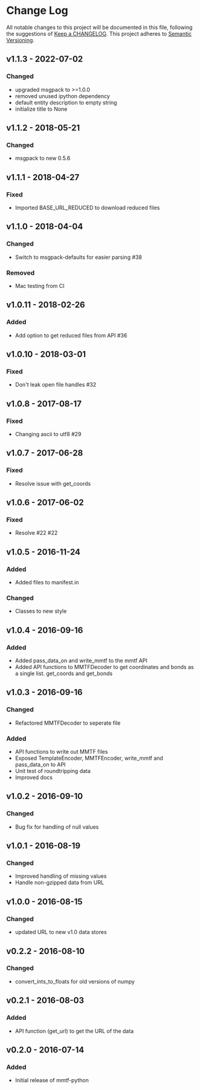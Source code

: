 # Change Log
All notable changes to this project will be documented in this file, following the suggestions of [Keep a CHANGELOG](http://keepachangelog.com/). This project adheres to [Semantic Versioning](http://semver.org/).

## v1.1.3 - 2022-07-02
### Changed
- upgraded msgpack to >=1.0.0
- removed unused ipython dependency
- default entity description to empty string
- initialize title to None

## v1.1.2 - 2018-05-21
### Changed
- msgpack to new 0.5.6

## v1.1.1 - 2018-04-27
### Fixed
- Imported BASE_URL_REDUCED to download reduced files

## v1.1.0 - 2018-04-04
### Changed
- Switch to msgpack-defaults for easier parsing #38
### Removed
- Mac testing from CI

## v1.0.11 - 2018-02-26
### Added
- Add option to get reduced files from API #36

## v1.0.10 - 2018-03-01
### Fixed
- Don't leak open file handles #32

## v1.0.8 - 2017-08-17
### Fixed
- Changing ascii to utf8 #29

## v1.0.7 - 2017-06-28
### Fixed
- Resolve issue with get_coords

## v1.0.6 - 2017-06-02
### Fixed
- Resolve #22 #22

## v1.0.5 - 2016-11-24
### Added
- Added files to manifest.in

### Changed
- Classes to new style

## v1.0.4 - 2016-09-16
### Added
- Added pass_data_on and write_mmtf to the mmtf API
- Added API functions to MMTFDecoder to get coordinates and bonds as a single list. get_coords and get_bonds

## v1.0.3 - 2016-09-16
### Changed
- Refactored MMTFDecoder to seperate file

### Added
- API functions to write out MMTF files
- Exposed TemplateEncoder, MMTFEncoder, write_mmtf and pass_data_on to API
- Unit test of roundtripping data
- Improved docs

## v1.0.2 - 2016-09-10
### Changed
- Bug fix for handling of null values

## v1.0.1 - 2016-08-19
### Changed
- Improved handling of missing values
- Handle non-gzipped data from URL

## v1.0.0 - 2016-08-15
### Changed
- updated URL to new v1.0 data stores

## v0.2.2 - 2016-08-10
### Changed
- convert_ints_to_floats for old versions of numpy

## v0.2.1 - 2016-08-03
### Added
- API function (get_url) to get the URL of the data

## v0.2.0 - 2016-07-14
### Added
- Initial release of mmtf-python

